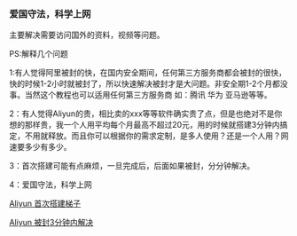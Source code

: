 ### 爱国守法，科学上网

主要解决需要访问国外的资料，视频等问题。

PS:解释几个问题

1:有人觉得阿里被封的快，在国内安全期间，任何第三方服务商都会被封的很快，快的时候1-2小时就被封了，所以快速解决被封才是大问题。非安全期1-2个月都没事。当然这个教程也可以适用任何第三方服务商 如：腾讯 华为 亚马逊等等。

2：有人觉得Aliyun的贵，相比卖的xxx等等软件确实贵了点，但是也绝对不是你想的那样贵，我一个人用平均每个月最高不超过20元，用的时候就搭建3分钟内搞定，不用就释放。而且你可以根据你的需求定制，是多人使用？还是一个人用？网速要多少有多少。

3：首次搭建可能有点麻烦，一旦完成后，后面如果被封，分分钟解决。

4：爱国守法，科学上网

[Aliyun 首次搭建梯子](./ALIYUN.md)

[Aliyun 被封3分钟内解决](./ALIYUN_1.md)
